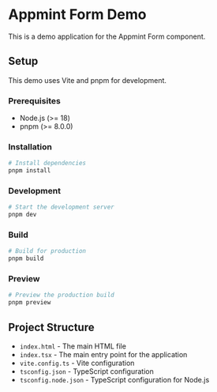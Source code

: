# Appmint Form Demo

This is a demo application for the Appmint Form component.

## Setup

This demo uses Vite and pnpm for development.

### Prerequisites

- Node.js (>= 18)
- pnpm (>= 8.0.0)

### Installation

```bash
# Install dependencies
pnpm install
```

### Development

```bash
# Start the development server
pnpm dev
```

### Build

```bash
# Build for production
pnpm build
```

### Preview

```bash
# Preview the production build
pnpm preview
```

## Project Structure

- `index.html` - The main HTML file
- `index.tsx` - The main entry point for the application
- `vite.config.ts` - Vite configuration
- `tsconfig.json` - TypeScript configuration
- `tsconfig.node.json` - TypeScript configuration for Node.js
